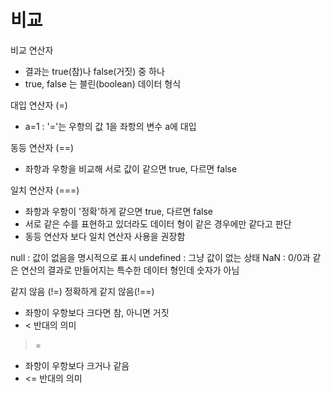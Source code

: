 # 비교

비교 연산자
* 결과는 true(참)나 false(거짓) 중 하나
* true, false 는 블린(boolean) 데이터 형식 

대입 연산자 (=)
* a=1 : '='는 우항의 값 1을 좌항의 변수 a에 대입

동등 연산자 (==)
* 좌항과 우항을 비교해 서로 값이 같으면 true, 다르면 false

일치 연산자 (===)
* 좌항과 우항이 '정확'하게 같으면 true, 다르면 false
* 서로 같은 수를 표현하고 있더라도 데이터 형이 같은 경우에만 같다고 판단
* 동등 연산자 보다 일치 연산자 사용을 권장함

null : 값이 없음을 명시적으로 표시
undefined :  그냥 값이 없는 상태
NaN : 0/0과 같은 연산의 결과로 만들어지는 특수한 데이터 형인데 숫자가 아님

같지 않음 (!=)
정확하게 같지 않음(!==)

> 
* 좌항이 우항보다 크다면 참, 아니면 거짓
* < 반대의 의미

>= 
* 좌항이 우항보다 크거나 같음
* <= 반대의 의미

